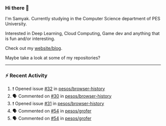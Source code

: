 ### Hi there 👋

I'm Samyak. Currently studying in the Computer Science department of PES University.

Interested in Deep Learning, Cloud Computing, Game dev and anything that is fun and/or interesting.

Check out my [website/blog](https://samyak2.github.io/).

Maybe take a look at some of my repositories?

---

### :zap: Recent Activity

<!--START_SECTION:activity-->
1. ❗️ Opened issue [#32](https://github.com/pesos/browser-history/issues/32) in [pesos/browser-history](https://github.com/pesos/browser-history)
2. 🗣 Commented on [#30](https://github.com/pesos/browser-history/issues/30) in [pesos/browser-history](https://github.com/pesos/browser-history)
3. ❗️ Opened issue [#31](https://github.com/pesos/browser-history/issues/31) in [pesos/browser-history](https://github.com/pesos/browser-history)
4. 🗣 Commented on [#54](https://github.com/pesos/grofer/issues/54) in [pesos/grofer](https://github.com/pesos/grofer)
5. 🗣 Commented on [#54](https://github.com/pesos/grofer/issues/54) in [pesos/grofer](https://github.com/pesos/grofer)
<!--END_SECTION:activity-->
